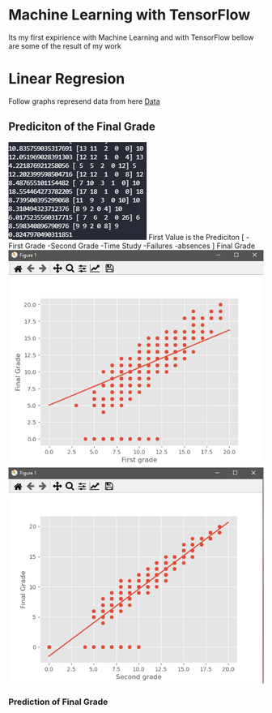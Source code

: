 # Machine Learning with TensorFlow
Its my first expirience with Machine Learning and with TensorFlow bellow are some of the result of my work

<h1>Linear Regresion</h1>
Follow graphs represend data from here <a href="/Tensor Linear Regresion/student-mat.csv">Data</a>

<h2>Prediciton of the Final Grade</h2>
<div centered>
    <img src="/Assets/Dane.png"></img>
    First Value is the Prediciton
    [
        -First Grade
        -Second Grade
        -Time Study
        -Failures
        -absences
    ]
    Final Grade
</div>
<img src="/Assets/FirstGrade.png"></img>
<img src="/Assets/Second Grade.png"></img>



<h3>Prediction of Final Grade </h3>